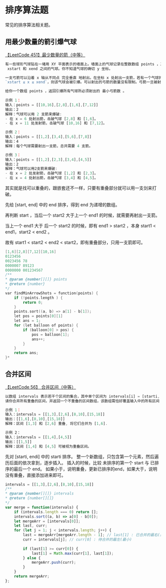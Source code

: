 # 排序算法题

常见的排序算法相关题。
<!--more-->


## 用最少数量的箭引爆气球
<!-- 【排序算法】 -->
[【LeetCode 451】最少数量的箭（中等）](https://leetcode-cn.com/problems/minimum-number-of-arrows-to-burst-balloons/)
```js
有一些球形气球贴在一堵用 XY 平面表示的墙面上。墙面上的气球记录在整数数组 points ，其中 points[i] = [xstart, xend] 表示水平直径在
 xstart 和 xend 之间的气球。你不知道气球的确切 y 坐标。

一支弓箭可以沿着 x 轴从不同点 完全垂直 地射出。在坐标 x 处射出一支箭，若有一个气球的直径的开始和结束坐标为 xstart，xend， 且满足
`xstart ≤ x ≤ xend`，则该气球会被引爆。可以射出的弓箭的数量没有限制。弓箭一旦被射出之后，可以无限地前进。

给你一个数组 points ，返回引爆所有气球所必须射出的 最小弓箭数 。
 
示例 1：
输入：points = [[10,16],[2,8],[1,6],[7,12]]
输出：2
解释：气球可以用 2 支箭来爆破:
- 在 x = 6 处射出箭，击破气球 [2,8] 和 [1,6]。
- 在 x = 11 处发射箭，击破气球 [10,16] 和 [7,12]。

示例 2：
输入：points = [[1,2],[3,4],[5,6],[7,8]]
输出：4
解释：每个气球需要射出一支箭，总共需要 4 支箭。

示例 3：
输入：points = [[1,2],[2,3],[3,4],[4,5]]
输出：2
解释：气球可以用2支箭来爆破:
- 在 x = 2 处发射箭，击破气球 [1,2] 和 [2,3]。
- 在 x = 4 处射出箭，击破气球 [3,4] 和 [4,5]。
```

其实就是找可以重叠的，跟嵌套还不一样，只要有重叠部分就可以用一支剑来打破。     

先给 [start, end] 中的 end 排序，得到 end 为递增的数组。       

再判断 start ，当后一个 start2 大于上一个 end1 的时候，就需要再射出一支箭。      

当上一个 end1 大于 后一个 start2 的时候，即有 end1 > start2 ，本身 start1 < end1，start2 < end2 。    

故有 start1 < start2 < end2 < start2，即有重叠部分，只用一支箭即可。        
```cpp
[1,6][2,8][7,12][10,16]
0123456      
0023456 78         
0000007 89123        
0000000 001234567   
/**
* @param {number[][]} points
* @return {number}
*/
var findMinArrowShots = function(points) {
    if (!points.length ) {
        return 0;
    }
    points.sort((a, b) => a[1] - b[1]);
    let pos = points[0][1]
    let ans = 1;
    for (let balloon of points) {
        if (balloon[0] > pos) {
            pos = balloon[1];
            ans++;
        }
    }
    return ans;
}*
```
    
## 合并区间
<!-- 排序算法+区间问题 -->
[【LeetCode 56】 合并区间（中等）](https://leetcode-cn.com/problems/merge-intervals/)
```js
以数组 intervals 表示若干个区间的集合，其中单个区间为 intervals[i] = [starti, endi] 。
请你合并所有重叠的区间，并返回一个不重叠的区间数组，该数组需恰好覆盖输入中的所有区间 。

示例 1：
输入：intervals = [[1,3],[2,6],[8,10],[15,18]]
输出：[[1,6],[8,10],[15,18]]
解释：区间 [1,3] 和 [2,6] 重叠, 将它们合并为 [1,6].

示例 2：
输入：intervals = [[1,4],[4,5]]
输出：[[1,5]]
解释：区间 [1,4] 和 [4,5] 可被视为重叠区间。
```
先对 [starti, endi] 中的 starti 排序。
整一个新数组，只包含第一个元素，然后遍历后面的依次拿到，逐步插入。
插入的时候，比较 未排序的第一个 start 与 已排序的最后一个 end。
如果小于，说明重叠，更新已排序的end，如果大于，说明没有重叠，直接添加进来即可。

```js
intervals = [[1,3],[2,6],[8,10],[15,18]]
/**
* @param {number[][]} intervals
* @return {number[][]}
*/
var merge = function(intervals) {
    if (intervals.length === 0) return [];
    intervals.sort((a, b) => a[0] - b[0]);
    let mergeArr = [intervals[0]];
    let last, curr;
    for (let j = 1; j < intervals.length; j++) {
        last = mergeArr[mergeArr.length - 1]; // last[1] : 已合并的最右(最大)
        curr = intervals[j]; // curr[0] : 待合并的最左(最小) 
        
        if (last[1] >= curr[0]) {   
            last[1] = Math.max(curr[1], last[1]);
        } else {
            mergeArr.push(curr);
        }
    }
    return mergeArr;
};
```
